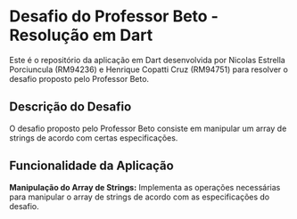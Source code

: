 # Desafio do Professor Beto - Resolução em Dart

Este é o repositório da aplicação em Dart desenvolvida por Nicolas Estrella Porciuncula (RM94236) e Henrique Copatti Cruz (RM94751) para resolver o desafio proposto pelo Professor Beto.

## Descrição do Desafio

O desafio proposto pelo Professor Beto consiste em manipular um array de strings de acordo com certas especificações.

## Funcionalidade da Aplicação

**Manipulação do Array de Strings:** Implementa as operações necessárias para manipular o array de strings de acordo com as especificações do desafio.
